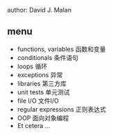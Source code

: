author: David J. Malan
## menu
- functions, variables 函数和变量
- conditionals 条件语句
- loops  循环
- exceptions 异常
- libraries 第三方库
- unit tests 单元测试
- file I/O   文件I/O
- regular expressions 正则表达式
- OOP  面向对象编程
- Et cetera ...